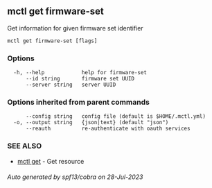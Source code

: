 ## mctl get firmware-set

Get information for given firmware set identifier

```
mctl get firmware-set [flags]
```

### Options

```
  -h, --help            help for firmware-set
      --id string       firmware set UUID
      --server string   server UUID
```

### Options inherited from parent commands

```
      --config string   config file (default is $HOME/.mctl.yml)
  -o, --output string   {json|text} (default "json")
      --reauth          re-authenticate with oauth services
```

### SEE ALSO

* [mctl get](mctl_get.md)	 - Get resource

###### Auto generated by spf13/cobra on 28-Jul-2023

